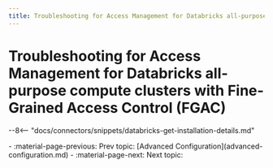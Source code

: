 ```yaml
---
title: Troubleshooting for Access Management for Databricks all-purpose compute clusters with Fine-Grained Access Control (FGAC)
---
```


# Troubleshooting for Access Management for Databricks all-purpose compute clusters with Fine-Grained Access Control (FGAC)

--8<-- "docs/connectors/snippets/databricks-get-installation-details.md"

<div class="grid cards" markdown>
-   :material-page-previous: Prev topic: [Advanced Configuration](advanced-configuration.md)
-   :material-page-next: Next topic:
</div>
